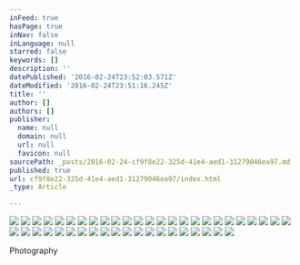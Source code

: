 ```yaml
---
inFeed: true
hasPage: true
inNav: false
inLanguage: null
starred: false
keywords: []
description: ''
datePublished: '2016-02-24T23:52:03.571Z'
dateModified: '2016-02-24T23:51:16.245Z'
title: ''
author: []
authors: []
publisher:
  name: null
  domain: null
  url: null
  favicon: null
sourcePath: _posts/2016-02-24-cf9f8e22-325d-41e4-aed1-31279046ea97.md
published: true
url: cf9f8e22-325d-41e4-aed1-31279046ea97/index.html
_type: Article

---
```

![](https://the-grid-user-content.s3-us-west-2.amazonaws.com/3050168e-289a-431f-ba70-e0664320584e.JPG)
![](https://the-grid-user-content.s3-us-west-2.amazonaws.com/b1912f68-b26f-4ebf-9640-9cdcdd57daff.JPG)
![](https://the-grid-user-content.s3-us-west-2.amazonaws.com/8115ed03-0114-4232-bfb9-71bf19dfe6c7.JPG)
![](https://the-grid-user-content.s3-us-west-2.amazonaws.com/72a44d74-03ef-4105-8589-b4a27448cf74.JPG)
![](https://the-grid-user-content.s3-us-west-2.amazonaws.com/ba691f7a-d881-47fb-96d0-e0e03017d57b.JPG)
![](https://the-grid-user-content.s3-us-west-2.amazonaws.com/1bcd0895-a2ae-4500-8167-352a88ae9d58.JPG)
![](https://the-grid-user-content.s3-us-west-2.amazonaws.com/573f948f-99b0-4353-ab04-2e52c74c4329.JPG)
![](https://the-grid-user-content.s3-us-west-2.amazonaws.com/2a64de55-faa0-4386-933d-c421a02211f6.JPG)
![](https://the-grid-user-content.s3-us-west-2.amazonaws.com/6165792a-a9a0-445d-92b1-c89ad365b5be.JPG)
![](https://the-grid-user-content.s3-us-west-2.amazonaws.com/d32083e0-6c6b-4005-ab98-01db3c84f278.JPG)
![](https://the-grid-user-content.s3-us-west-2.amazonaws.com/86d0b2ed-8a8a-4a41-aeba-62103d69e40c.JPG)
![](https://the-grid-user-content.s3-us-west-2.amazonaws.com/4321074c-3d9e-48c7-8740-72d1ea8c11e5.JPG)
![](https://the-grid-user-content.s3-us-west-2.amazonaws.com/11d6974c-a2ee-4571-9218-224c36e9512f.JPG)
![](https://the-grid-user-content.s3-us-west-2.amazonaws.com/d6dc41c5-f13a-4344-8ece-30bf0ba6fd4e.JPG)
![](https://the-grid-user-content.s3-us-west-2.amazonaws.com/8363e42b-9576-4323-9355-fcd25ae88496.JPG)
![](https://the-grid-user-content.s3-us-west-2.amazonaws.com/3c7318f3-2253-4c89-8263-7089e1e44df4.JPG)
![](https://the-grid-user-content.s3-us-west-2.amazonaws.com/58f69361-eee7-4352-b4a3-3bf02b5a28cd.JPG)
![](https://the-grid-user-content.s3-us-west-2.amazonaws.com/67299431-4e8a-438c-8dd3-eef2d51d3acf.JPG)
![](https://the-grid-user-content.s3-us-west-2.amazonaws.com/0ba25099-9863-411e-9328-33587b3a4c62.JPG)
![](https://the-grid-user-content.s3-us-west-2.amazonaws.com/a85c9f2a-c39d-4859-977d-318543a89081.JPG)
![](https://the-grid-user-content.s3-us-west-2.amazonaws.com/dccdf731-7af3-43c2-b3d0-2dac78e51244.JPG)
![](https://the-grid-user-content.s3-us-west-2.amazonaws.com/308e4c22-476c-49a2-a109-ffa2ddd26342.jpg)
![](https://the-grid-user-content.s3-us-west-2.amazonaws.com/daf28005-3cc5-4cb5-b7d9-797d0da7b16f.jpg)
![](https://the-grid-user-content.s3-us-west-2.amazonaws.com/ebf34a45-9f04-4bdf-bc03-962b7146b6dc.jpg)
![](https://the-grid-user-content.s3-us-west-2.amazonaws.com/f836da20-a110-4a55-9acf-92c9c7cd3161.jpg)
![](https://the-grid-user-content.s3-us-west-2.amazonaws.com/a7b2f073-5351-4b60-8235-eb3617a6f647.jpg)
![](https://the-grid-user-content.s3-us-west-2.amazonaws.com/6129a56e-a9bc-4cab-bd8c-7893f9d93e47.jpg)
![](https://the-grid-user-content.s3-us-west-2.amazonaws.com/7ac75ce0-414b-4f6f-955e-b363387e6be7.JPG)
![](https://the-grid-user-content.s3-us-west-2.amazonaws.com/49884850-c348-4ced-a355-603f5583535b.JPG)
![](https://the-grid-user-content.s3-us-west-2.amazonaws.com/ed5c34d3-194f-4d44-88c0-d749c322f855.JPG)
![](https://the-grid-user-content.s3-us-west-2.amazonaws.com/3bcc33eb-e96b-4140-bc73-ada47dadceb9.JPG)
![](https://the-grid-user-content.s3-us-west-2.amazonaws.com/206a57b7-a82a-4b5e-a119-0d3ef333a307.JPG)
![](https://the-grid-user-content.s3-us-west-2.amazonaws.com/1bb04833-3628-40d6-b3bc-e93a8095545c.JPG)
![](https://the-grid-user-content.s3-us-west-2.amazonaws.com/cf874424-21ac-4fde-8ccf-4c2bbf3cdb7b.JPG)
![](https://the-grid-user-content.s3-us-west-2.amazonaws.com/293d50be-5d8e-4803-8764-38cf8aadb59c.JPG)
![](https://the-grid-user-content.s3-us-west-2.amazonaws.com/d2d4fd30-4b47-44c2-bee9-7637aa503e98.JPG)
![](https://the-grid-user-content.s3-us-west-2.amazonaws.com/ed584491-74f9-4b98-a910-34398de368a0.JPG)
![](https://the-grid-user-content.s3-us-west-2.amazonaws.com/d622dddd-8379-4c68-bdc4-0dc46e6901c2.jpg)
![](https://the-grid-user-content.s3-us-west-2.amazonaws.com/5e9d9d65-1f61-42f1-9d97-4f3558cfd84a.jpg)
![](https://the-grid-user-content.s3-us-west-2.amazonaws.com/21f5a80a-3c7a-4250-bace-6cd01ecaf538.JPG)
![](https://the-grid-user-content.s3-us-west-2.amazonaws.com/581bb53e-8e52-46f9-93e4-8722a14e0cce.JPG)
![](https://the-grid-user-content.s3-us-west-2.amazonaws.com/5935347f-258b-44fb-8381-e4466d3ddf4b.JPG)
![](https://the-grid-user-content.s3-us-west-2.amazonaws.com/3e7b4276-52ae-4b36-aebf-187bf20054f3.JPG)
![](https://the-grid-user-content.s3-us-west-2.amazonaws.com/0c77c812-64ac-4550-9e2d-b148d2dee56a.jpg)
![](https://the-grid-user-content.s3-us-west-2.amazonaws.com/de3b5fad-1aff-4435-97cd-98da3866f472.JPG)

Photography
